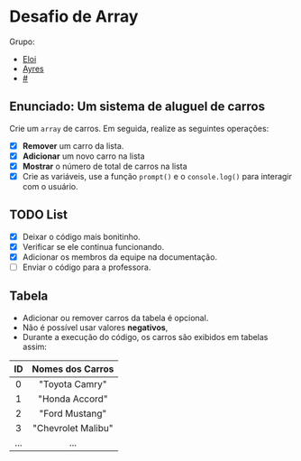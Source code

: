 # Desafio de Array

Grupo:

- [Eloi](https://github.com/Eloi-0001)
- [Ayres](https://github.com/Kacaii)
- [#](https://github.com/)

## Enunciado: Um sistema de aluguel de carros

Crie um `array` de carros. Em seguida, realize as seguintes operações:

- [x] **Remover** um carro da lista.
- [x] **Adicionar** um novo carro na lista
- [x] **Mostrar** o número de total de carros na lista
- [x] Crie as variáveis, use a função `prompt()` e o `console.log()`
      para interagir com o usuário.

## TODO List

- [x] Deixar o código mais bonitinho.
- [x] Verificar se ele continua funcionando.
- [x] Adicionar os membros da equipe na documentação.
- [ ] Enviar o código para a professora.

## Tabela

- Adicionar ou remover carros da tabela é opcional.
- Não é possível usar valores **negativos**,
- Durante a execução do código, os carros são exibidos em tabelas assim:

| ID  |  Nomes dos Carros  |
| :-: | :----------------: |
|  0  |   "Toyota Camry"   |
|  1  |   "Honda Accord"   |
|  2  |   "Ford Mustang"   |
|  3  | "Chevrolet Malibu" |
| ... |        ...         |
